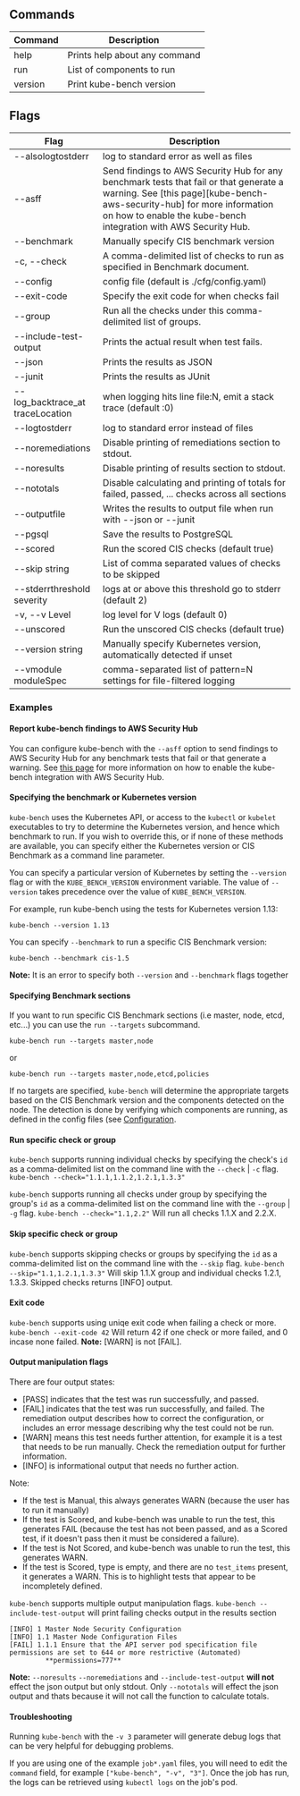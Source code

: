 ## Commands 
Command | Description
--- | ---
help | Prints help about any command
run | List of components to run 
version | Print kube-bench version

## Flags
Flag | Description
--- | ---
--alsologtostderr | log to standard error as well as files
--asff | Send findings to AWS Security Hub for any benchmark tests that fail or that generate a warning. See [this page][kube-bench-aws-security-hub] for more information on how to enable the kube-bench integration with AWS Security Hub.
--benchmark | Manually specify CIS benchmark version 
-c, --check | A comma-delimited list of checks to run as specified in Benchmark document.
--config | config file (default is ./cfg/config.yaml)
--exit-code | Specify the exit code for when checks fail
--group | Run all the checks under this comma-delimited list of groups.
--include-test-output | Prints the actual result when test fails.
--json | Prints the results as JSON
--junit | Prints the results as JUnit
--log_backtrace_at traceLocation | when logging hits line file:N, emit a stack trace (default :0)
--logtostderr | log to standard error instead of files
--noremediations | Disable printing of remediations section to stdout.
--noresults | Disable printing of results section to stdout.
--nototals | Disable calculating and printing of totals for failed, passed, ... checks across all sections 
--outputfile | Writes the results to output file when run with --json or --junit
--pgsql | Save the results to PostgreSQL
--scored | Run the scored CIS checks (default true)
--skip string | List of comma separated values of checks to be skipped
--stderrthreshold severity | logs at or above this threshold go to stderr (default 2)
-v, --v Level | log level for V logs (default 0)
--unscored | Run the unscored CIS checks (default true)
--version string | Manually specify Kubernetes version, automatically detected if unset
--vmodule moduleSpec | comma-separated list of pattern=N settings for file-filtered logging

### Examples 

#### Report kube-bench findings to AWS Security Hub

You can configure kube-bench with the `--asff` option to send findings to AWS Security Hub for any benchmark tests that fail or that generate a warning. See [this page](asff.md) for more information on how to enable the kube-bench integration with AWS Security Hub.

#### Specifying the benchmark or Kubernetes version

`kube-bench` uses the Kubernetes API, or access to the `kubectl` or `kubelet` executables to try to determine the Kubernetes version, and hence which benchmark to run. If you wish to override this, or if none of these methods are available, you can specify either the Kubernetes version or CIS Benchmark as a command line parameter.  

You can specify a particular version of Kubernetes by setting the `--version` flag or with the `KUBE_BENCH_VERSION` environment variable. The value of `--version` takes precedence over the value of `KUBE_BENCH_VERSION`.

For example, run kube-bench using the tests for Kubernetes version 1.13:

```
kube-bench --version 1.13
```


You can specify `--benchmark` to run a specific CIS Benchmark version:

```
kube-bench --benchmark cis-1.5
```

**Note:**  It is an error to specify both `--version` and `--benchmark` flags together

#### Specifying Benchmark sections

If you want to run specific CIS Benchmark sections (i.e master, node, etcd, etc...)
you can use the `run --targets` subcommand.

```
kube-bench run --targets master,node
```

or

```
kube-bench run --targets master,node,etcd,policies
```


If no targets are specified, `kube-bench` will determine the appropriate targets based on the CIS Benchmark version and the components detected on the node. The detection is done by verifying which components are running, as defined in the config files (see [Configuration](controls.md#configuration-and-variables).

#### Run specific check or group

`kube-bench` supports running individual checks by specifying the check's `id`
as a comma-delimited list on the command line with the `--check` | `-c` flag.
`kube-bench --check="1.1.1,1.1.2,1.2.1,1.3.3"`

`kube-bench` supports running all checks under group by specifying the group's `id`
as a comma-delimited list on the command line with the `--group` | `-g` flag.
`kube-bench --check="1.1,2.2"`
Will run all checks 1.1.X and 2.2.X. 

#### Skip specific check or group

`kube-bench` supports skipping checks or groups by specifying the `id`
as a comma-delimited list on the command line with the `--skip` flag.
`kube-bench --skip="1.1,1.2.1,1.3.3"`
Will skip 1.1.X group and individual checks 1.2.1, 1.3.3.
Skipped checks returns [INFO] output. 

#### Exit code

`kube-bench` supports using uniqe exit code when failing a check or more. 
`kube-bench --exit-code 42` 
Will return 42 if one check or more failed, and 0 incase none failed. 
**Note:** [WARN] is not [FAIL].

#### Output manipulation flags

There are four output states:
- [PASS] indicates that the test was run successfully, and passed.
- [FAIL] indicates that the test was run successfully, and failed. The remediation output describes how to correct the configuration, or includes an error message describing why the test could not be run.
- [WARN] means this test needs further attention, for example it is a test that needs to be run manually. Check the remediation output for further information.
- [INFO] is informational output that needs no further action.

Note:
- If the test is Manual, this always generates WARN (because the user has to run it manually)
- If the test is Scored, and kube-bench was unable to run the test, this generates FAIL (because the test has not been passed, and as a Scored test, if it doesn't pass then it must be considered a failure).
- If the test is Not Scored, and kube-bench was unable to run the test, this generates WARN.
- If the test is Scored, type is empty, and there are no `test_items` present, it generates a WARN. This is to highlight tests that appear to be incompletely defined.

`kube-bench` supports multiple output manipulation flags. 
`kube-bench --include-test-output` will print failing checks output in the results section
```
[INFO] 1 Master Node Security Configuration
[INFO] 1.1 Master Node Configuration Files
[FAIL] 1.1.1 Ensure that the API server pod specification file permissions are set to 644 or more restrictive (Automated)
         **permissions=777**
```

**Note:** `--noresults` `--noremediations` and `--include-test-output` **will not** effect the json output but only stdout. 
Only `--nototals` will effect the json output and thats because it will not call the function to calculate totals. 


#### Troubleshooting

Running `kube-bench` with the `-v 3` parameter will generate debug logs that can be very helpful for debugging problems.

If you are using one of the example `job*.yaml` files, you will need to edit the `command` field, for example `["kube-bench", "-v", "3"]`. Once the job has run, the logs can be retrieved using `kubectl logs` on the job's pod.
